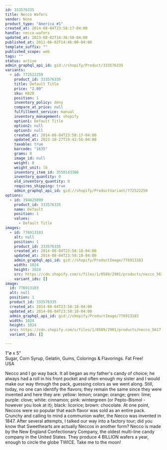 ```yaml
---
id: 333576335
title: Necco Wafers
vendor: None
product_type: "America #1"
created_at: 2014-08-04T23:58:17-04:00
handle: necco-wafers
updated_at: 2023-08-02T14:36:58-04:00
published_at: 2011-06-02T14:46:00-04:00
template_suffix: ""
published_scope: web
tags: ""
status: active
admin_graphql_api_id: gid://shopify/Product/333576335
variants:
  - id: 772522259
    product_id: 333576335
    title: Default Title
    price: "2.00"
    sku: K828
    position: 1
    inventory_policy: deny
    compare_at_price: null
    fulfillment_service: manual
    inventory_management: shopify
    option1: Default Title
    option2: null
    option3: null
    created_at: 2014-08-04T23:58:17-04:00
    updated_at: 2023-10-27T19:42:56-04:00
    taxable: true
    barcode: "1635"
    grams: 0
    image_id: null
    weight: 0
    weight_unit: lb
    inventory_item_id: 3550143366
    inventory_quantity: 0
    old_inventory_quantity: 0
    requires_shipping: true
    admin_graphql_api_id: gid://shopify/ProductVariant/772522259
options:
  - id: 394425999
    product_id: 333576335
    name: Default
    position: 1
    values:
      - Default Title
images:
  - id: 776913183
    alt: null
    position: 1
    product_id: 333576335
    created_at: 2014-08-04T23:58:18-04:00
    updated_at: 2014-08-04T23:58:18-04:00
    admin_graphql_api_id: gid://shopify/ProductImage/776913183
    width: 1024
    height: 1024
    src: https://cdn.shopify.com/s/files/1/0589/2901/products/necco_5617.jpeg?v=1407211098
    variant_ids: []
image:
  id: 776913183
  alt: null
  position: 1
  product_id: 333576335
  created_at: 2014-08-04T23:58:18-04:00
  updated_at: 2014-08-04T23:58:18-04:00
  admin_graphql_api_id: gid://shopify/ProductImage/776913183
  width: 1024
  height: 1024
  src: https://cdn.shopify.com/s/files/1/0589/2901/products/necco_5617.jpeg?v=1407211098
  variant_ids: []

---
```


1"ø x 5"  
Sugar, Corn Syrup, Gelatin, Gums, Colorings & Flavorings. Fat Free!  
USA

Necco and I go way back. It all began as my father's candy of choice; he always had a roll in his front pocket and often enough my sister and I would make our way through the pack, guessing colors as we went along. Still, today, no one can identify the flavors; they remain the same since they were invented and here they are: yellow: lemon; orange: orange; green: lime; purple: clove; white: cinnamon; pink: wintergreen (or Pepto-Bismol - however you look at it); black: licorice; brown: chocolate. At one point, Neccos were so popular that each flavor was sold as an entire pack. Crunchy and calling to mind a communion wafer, the Necco was invented in 1847. After several attempts, I talked our way into a factory tour; did you know that Sweethearts are actually Neccos in another form? Necco is made by the New England Confectionary Company, the oldest multi-line candy company in the United States. They produce 4 BILLION wafers a year, enough to circle the globe TWICE. Take me to the moon!
